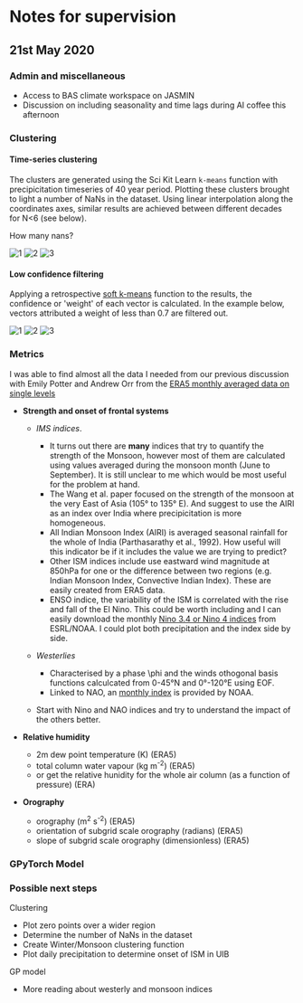 # Notes for supervision

## 21st May 2020

### Admin and miscellaneous

* Access to BAS climate workspace on JASMIN
* Discussion on including seasonality and time lags during AI coffee this afternoon

### Clustering

#### Time-series clustering

The clusters are generated using the Sci Kit Learn `k-means` function with precipicitation timeseries of 40 year period. Plotting these clusters brought to light a number of NaNs in the dataset. Using linear interpolation along the coordinates axes, similar results are achieved between different decades for N<6 (see below).

How many nans?

![1](https://dl.dropboxusercontent.com/s/1ycrub5jjqgc6mt/Screenshot%202020-05-18%20at%2015.14.03.png?dl=0)
![2](https://dl.dropboxusercontent.com/s/4az1r59pc1tpox5/Screenshot%202020-05-18%20at%2015.14.57.png?dl=0)
![3](https://dl.dropboxusercontent.com/s/z3kafm55ye62rti/Screenshot%202020-05-18%20at%2015.12.08.png?dl=0)

#### Low confidence filtering

Applying a retrospective [soft k-means](https://towardsdatascience.com/confidence-in-k-means-d7d3a13ca856) function to the results, the confidence or 'weight' of each vector is calculated. In the example below, vectors attributed a weight of less than 0.7 are filtered out.

![1](https://dl.dropboxusercontent.com/s/)
![2](https://dl.dropboxusercontent.com/s/)
![3](https://dl.dropboxusercontent.com/s/)

### Metrics

I was able to find almost all the data I needed from our previous discussion with Emily Potter and Andrew Orr from the [ERA5 monthly averaged data on single levels](https://cds.climate.copernicus.eu/cdsapp#!/dataset/reanalysis-era5-single-levels-monthly-means?tab=overview)

* __Strength and onset of frontal systems__

  * _IMS indices_. 
    * It turns out there are __many__ indices that try to quantify the strength of the Monsoon, however most of them are calculated using values averaged during the monsoon month (June to September). It is still unclear to me which would be most useful for the problem at hand.
    * The Wang et al. paper focused on the strength of the monsoon at the very East of Asia (105° to 135° E). And suggest to use the AIRI as an index over India where precipicitation is more homogeneous.
    * All Indian Monsoon Index (AIRI) is averaged seasonal rainfall for the whole of India (Parthasarathy et al., 1992). How useful will this indicator be if it includes the value we are trying to predict?
    * Other ISM indices include use eastward wind magnitude at 850hPa for one or the difference between two regions (e.g. Indian Monsoon Index, Convective Indian Index). These are easily created from ERA5 data.
    * ENSO indice, the variability of the ISM is correlated with the rise and fall of the El Nino. This could be worth including and I can easily download the monthly [Nino 3.4 or Nino 4 indices](https://climatedataguide.ucar.edu/climate-data/nino-sst-indices-nino-12-3-34-4-oni-and-tni) from ESRL/NOAA. I could plot both precipitation and the index side by side.

  * _Westerlies_
    * Characterised by a phase \phi and the winds othogonal basis functions calculcated from 0-45°N and 0°-120°E using EOF.
    * Linked to NAO, an [monthly index](https://www.cpc.ncep.noaa.gov/products/precip/CWlink/pna/norm.nao.monthly.b5001.current.ascii.table)  is provided by NOAA.

  * Start with Nino and NAO indices and try to understand the impact of the others better.

* __Relative humidity__
  * 2m dew point temperature (K) (ERA5)
  * total column water vapour (kg m<sup>-2</sup>) (ERA5)
  * or get the relative hunidity for the whole air column (as a function of pressure) (ERA)

* __Orography__
  * orography (m<sup>2</sup> s<sup>-2</sup>) (ERA5)
  * orientation of subgrid scale orography (radians) (ERA5)
  * slope of subgrid scale orography (dimensionless) (ERA5)

### GPyTorch Model

### Possible next steps

Clustering

* Plot zero points over a wider region
* Determine the number of NaNs in the dataset
* Create Winter/Monsoon clustering function
* Plot daily precipitation to determine onset of ISM in UIB

GP model

* More reading about westerly and monsoon indices
